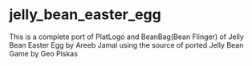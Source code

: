 jelly_bean_easter_egg
=====================

This is a complete port of PlatLogo and BeanBag(Bean Flinger) of Jelly Bean Easter Egg by Areeb Jamal using the source of ported Jelly Bean Game by Geo Piskas
